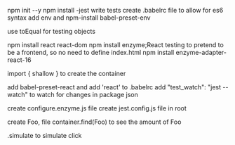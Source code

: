 npm init --y
npm install -jest
write tests
create .babelrc file to allow for es6 syntax
add env and npm-install babel-preset-env

use toEqual for testing objects

npm install react react-dom
npm install enzyme;React testing to pretend to be a frontend, so no need to define index.html
npm install enzyme-adapter-react-16

import { shallow } to create the container

add babel-preset-react and add 'react' to .babelrc
add "test_watch": "jest --watch" to watch for changes in package json

create configure.enzyme.js file
create jest.config.js file in root

create Foo, file
container.find(Foo) to see the amount of Foo

.simulate to simulate click
